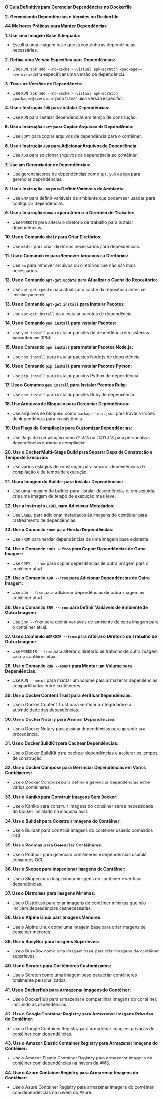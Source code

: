 **O Guia Definitivo para Gerenciar Dependências no Dockerfile**

**2. Gerenciando Dependências e Versões no Dockerfile**

**44 Melhores Práticas para Manter Dependências**

**1. Use uma Imagem Base Adequada:**
- Escolha uma imagem base que já contenha as dependências necessárias.

**2. Defina uma Versão Específica para Dependências:**
- Use `RUN apk add --no-cache --virtual apk-scratch <package>=<version>` para especificar uma versão de dependência.

**3. Trave as Versões de Dependência:**
- Use `RUN apk add --no-cache --virtual apk-scratch <package>@<version>` para travar uma versão específica.

**4. Use a Instrução `RUN` para Instalar Dependências:**
- Use `RUN` para instalar dependências em tempo de construção.

**5. Use a Instrução `COPY` para Copiar Arquivos de Dependência:**
- Use `COPY` para copiar arquivos de dependência para o contêiner.

**6. Use a Instrução `ADD` para Adicionar Arquivos de Dependência:**
- Use `ADD` para adicionar arquivos de dependência ao contêiner.

**7. Use um Gerenciador de Dependências:**
- Use gerenciadores de dependências como `apt`, `yum` ou `npm` para gerenciar dependências.

**8. Use a Instrução `ENV` para Definir Variáveis de Ambiente:**
- Use `ENV` para definir variáveis de ambiente que podem ser usadas para configurar dependências.

**9. Use a Instrução `WORKDIR` para Alterar o Diretório de Trabalho:**
- Use `WORKDIR` para alterar o diretório de trabalho para instalar dependências.

**10. Use o Comando `mkdir` para Criar Diretórios:**
- Use `mkdir` para criar diretórios necessários para dependências.

**11. Use o Comando `rm` para Remover Arquivos ou Diretórios:**
- Use `rm` para remover arquivos ou diretórios que não são mais necessários.

**12. Use o Comando `apt-get update` para Atualizar o Cache do Repositório:**
- Use `apt-get update` para atualizar o cache do repositório antes de instalar pacotes.

**13. Use o Comando `apt-get install` para Instalar Pacotes:**
- Use `apt-get install` para instalar pacotes de dependência.

**14. Use o Comando `yum install` para Instalar Pacotes:**
- Use `yum install` para instalar pacotes de dependência em sistemas baseados em RPM.

**15. Use o Comando `npm install` para Instalar Pacotes Node.js:**
- Use `npm install` para instalar pacotes Node.js de dependência.

**16. Use o Comando `pip install` para Instalar Pacotes Python:**
- Use `pip install` para instalar pacotes Python de dependência.

**17. Use o Comando `gem install` para Instalar Pacotes Ruby:**
- Use `gem install` para instalar pacotes Ruby de dependência.

**18. Use Arquivos de Bloqueio para Gerenciar Dependências:**
- Use arquivos de bloqueio como `package-lock.json` para travar versões de dependência para consistência.

**19. Use Flags de Compilação para Customizar Dependências:**
- Use flags de compilação como `CFLAGS` ou `CXXFLAGS` para personalizar dependências durante a compilação.

**20. Use o Docker Multi-Stage Build para Separar Deps de Construção e Tempo de Execução:**
- Use vários estágios de construção para separar dependências de compilação e de tempo de execução.

**21. Use a Imagem do Builder para Instalar Dependências:**
- Use uma imagem do builder para instalar dependências e, em seguida, crie uma imagem de tempo de execução mais leve.

**22. Use a Instrução `LABEL` para Adicionar Metadados:**
- Use `LABEL` para adicionar metadados às imagens do contêiner para rastreamento de dependências.

**23. Use o Comando `FROM` para Herdar Dependências:**
- Use `FROM` para herdar dependências de uma imagem base existente.

**24. Use o Comando `COPY --from` para Copiar Dependências de Outra Imagem:**
- Use `COPY --from` para copiar dependências de outra imagem para o contêiner atual.

**25. Use o Comando `ADD --from` para Adicionar Dependências de Outra Imagem:**
- Use `ADD --from` para adicionar dependências de outra imagem ao contêiner atual.

**26. Use o Comando `ENV --from` para Definir Variáveis de Ambiente de Outra Imagem:**
- Use `ENV --from` para definir variáveis de ambiente de outra imagem para o contêiner atual.

**27. Use o Comando `WORKDIR --from` para Alterar o Diretório de Trabalho de Outra Imagem:**
- Use `WORKDIR --from` para alterar o diretório de trabalho de outra imagem para o contêiner atual.

**28. Use o Comando `RUN --mount` para Montar um Volume para Dependências:**
- Use `RUN --mount` para montar um volume para armazenar dependências compartilhadas entre contêineres.

**29. Use o Docker Content Trust para Verificar Dependências:**
- Use o Docker Content Trust para verificar a integridade e a autenticidade das dependências.

**30. Use o Docker Notary para Assinar Dependências:**
- Use o Docker Notary para assinar dependências para garantir sua procedência.

**31. Use o Docker BuildKit para Cachear Dependências:**
- Use o Docker BuildKit para cachear dependências e acelerar os tempos de construção.

**32. Use o Docker Compose para Gerenciar Dependências em Vários Contêineres:**
- Use o Docker Compose para definir e gerenciar dependências entre vários contêineres.

**33. Use o Kaniko para Construir Imagens Sem Docker:**
- Use o Kaniko para construir imagens do contêiner sem a necessidade do Docker instalado na máquina host.

**34. Use o Buildah para Construir Imagens do Contêiner:**
- Use o Buildah para construir imagens do contêiner usando comandos OCI.

**35. Use o Podman para Gerenciar Contêineres:**
- Use o Podman para gerenciar contêineres e dependências usando comandos OCI.

**36. Use o Skopeo para Inspecionar Imagens do Contêiner:**
- Use o Skopeo para inspecionar imagens do contêiner e verificar dependências.

**37. Use o Distroless para Imagens Mínimas:**
- Use o Distroless para criar imagens de contêiner mínimas que não incluem dependências desnecessárias.

**38. Use o Alpine Linux para Imagens Menores:**
- Use o Alpine Linux como uma imagem base para criar imagens de contêiner menores.

**39. Use o BusyBox para Imagens Superleves:**
- Use o BusyBox como uma imagem base para criar imagens de contêiner superleves.

**40. Use o Scratch para Contêineres Customizados:**
- Use o Scratch como uma imagem base para criar contêineres totalmente personalizados.

**41. Use o DockerHub para Armazenar Imagens do Contêiner:**
- Use o DockerHub para armazenar e compartilhar imagens do contêiner, incluindo as dependências.

**42. Use o Google Container Registry para Armazenar Imagens Privadas do Contêiner:**
- Use o Google Container Registry para armazenar imagens privadas do contêiner com dependências.

**43. Use o Amazon Elastic Container Registry para Armazenar Imagens do Contêiner:**
- Use o Amazon Elastic Container Registry para armazenar imagens do contêiner com dependências na nuvem da AWS.

**44. Use o Azure Container Registry para Armazenar Imagens do Contêiner:**
- Use o Azure Container Registry para armazenar imagens do contêiner com dependências na nuvem do Azure.